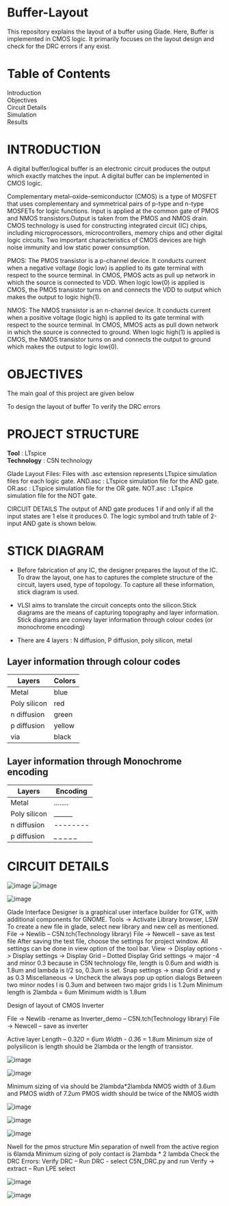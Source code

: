 # Buffer-Layout
This repository explains the layout of a buffer using Glade. Here, Buffer is implemented in CMOS logic. It primarily focuses on the layout design and check for the DRC errors if any exist. 

# Table of Contents

Introduction  
Objectives  
Circuit Details  
Simulation  
Results  


# INTRODUCTION
A digital buffer/logical buffer is an electronic circuit produces the output which exactly matches the input. A digital buffer can be implemented in CMOS logic.

Complementary metal–oxide–semiconductor (CMOS) is a type of MOSFET that uses complementary and symmetrical pairs of p-type and n-type MOSFETs for logic functions. Input is applied at the common gate of PMOS and NMOS transistors.Output is taken from the PMOS and NMOS drain. CMOS technology is used for constructing integrated circuit (IC) chips, including microprocessors, microcontrollers, memory chips and other digital logic circuits. Two important characteristics of CMOS devices are high noise immunity and low static power consumption.

PMOS: The PMOS transistor is a p-channel device. It conducts current when a negative voltage (logic low) is applied to its gate terminal with respect to the source terminal. In CMOS, PMOS acts as pull up network in which the source is connected to VDD. When logic low(0) is applied is CMOS, the PMOS transistor turns on and connects the VDD to output which makes the output to logic high(1).

NMOS: The NMOS transistor is an n-channel device. It conducts current when a positive voltage (logic high) is applied to its gate terminal with respect to the source terminal. In CMOS, MMOS acts as pull down network in which the source is connected to ground. When logic high(1) is applied is CMOS, the NMOS transistor turns on and connects the output to ground which makes the output to logic low(0).

# OBJECTIVES
The main goal of this project are given below

To design the layout of buffer
To verify the DRC errors

# PROJECT STRUCTURE

**Tool** : LTspice  
**Technology** : C5N technology

Glade Layout Files: Files with .asc extension represents LTspice simulation files for each logic gate. AND.asc : LTspice simulation file for the AND gate. OR.asc : LTspice simulation file for the OR gate. NOT.asc : LTspice simulation file for the NOT gate.

CIRCUIT DETAILS
The output of AND gate produces 1 if and only if all the input states are 1 else it produces 0. The logic symbol and truth table of 2-input AND gate is shown below.

# STICK DIAGRAM

- Before fabrication of any IC, the designer prepares the layout of the IC. To draw the layout, one has to captures the complete structure of the circuit, layers used, type of topology. To capture all these information, stick diagram is used.

- VLSI aims to translate the circuit concepts onto the silicon.Stick diagrams are the means of capturing topography and layer information. Stick diagrams are convey layer information through colour codes (or monochrome encoding)

- There are 4 layers : N diffusion, P diffusion, poly silicon, metal

## Layer information through colour codes

| Layers | Colors |
| ------ | -------|
| Metal | blue |
| Poly silicon | red|
| n diffusion | green |
| p diffusion | yellow |
| via | black |

## Layer information through Monochrome encoding

| Layers | Encoding |
| ------ | -------|
| Metal | ........ |
| Poly silicon | ______ |
| n diffusion | -------- |
| p diffusion | _ _ _ _ _ |

# CIRCUIT DETAILS 

![image](https://github.com/user-attachments/assets/7e4bd363-c733-45fc-bb0a-5b58663e99c9)     ![image](https://github.com/user-attachments/assets/b5ffa1f4-f208-45f5-82fa-735b78d02481)

![image](https://github.com/user-attachments/assets/942fc757-d0f2-48ae-a9c0-c7288d9d2c07)




Glade Interface Designer is a graphical user interface builder for GTK, with additional components for GNOME.
Tools -> Activate Library browser, LSW
To create a new file in glade, select new library and new cell as mentioned.
File -> Newlib – C5N.tch(Technology library)
File -> Newcell – save as test file
After saving the test file, choose the settings for project window. 
All settings can be done in view option of the tool bar.
View -> 
Display options -> Display settings -> Display Grid – Dotted
			           		     Display Grid settings -> major -4 and minor 0.3 because in C5N technology file, length is 0.6um and width is 1.8um and lambda is l/2 so, 0.3um is set.
	                         Snap settings -> snap Grid x and y as 0.3
 	 	          Miscellaneous -> Uncheck the always pop up option dialogs
Between two minor nodes l is 0.3um and between two major grids l is 1.2um
Minimum length is 2lambda = 6um
Minimum width is 1.8um

Design of layout of CMOS Inverter

File -> Newlib -rename as Inverter_demo – C5N.tch(Technology library)
File -> Newcell – save as inverter

Active layer
Length – 0.3*20 = 6um
Width - 0.3*6 = 1.8um
Minimum size of polysilicon is length should be 2lambda or the length of transistor.

![image](https://github.com/user-attachments/assets/29a220ef-026f-4afd-958c-aad6a450979b)

![image](https://github.com/user-attachments/assets/0331e3f2-cb71-45e1-8eb2-b60d4b3c346a)

Minimum sizing of via should be 2lambda*2lambda
NMOS width of 3.6um and PMOS width of 7.2um 
PMOS width should be twice of the NMOS width

![image](https://github.com/user-attachments/assets/1070f32a-a8da-4561-bed2-35da691e3eef)

![image](https://github.com/user-attachments/assets/87b1fc2e-7a6b-4c7b-99f9-2005b6b7bc67)

![image](https://github.com/user-attachments/assets/4210b8bf-460a-4523-94c1-070dbd3b284b)

Nwell for the pmos structure
Min separation of nwell from the active region is 6lamda
Minimum sizing of poly contact is 2lambda * 2 lambda
Check the DRC Errors:
Verify DRC – Run DRC - select C5N_DRC.py and run
Verify -> extract – Run LPE select 


![image](https://github.com/user-attachments/assets/86b953b0-fc99-45bd-bc52-c7fd6de3f927)


![image](https://github.com/user-attachments/assets/38932941-1efc-4808-82cd-eaeb0f25817f)

